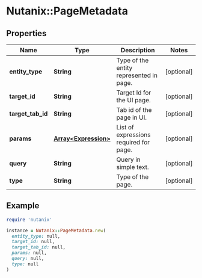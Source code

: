 # Nutanix::PageMetadata

## Properties

| Name | Type | Description | Notes |
| ---- | ---- | ----------- | ----- |
| **entity_type** | **String** | Type of the entity represented in page. | [optional] |
| **target_id** | **String** | Target Id for the UI page. | [optional] |
| **target_tab_id** | **String** | Tab id of the page in UI. | [optional] |
| **params** | [**Array&lt;Expression&gt;**](Expression.md) | List of expressions required for page. | [optional] |
| **query** | **String** | Query in simple text. | [optional] |
| **type** | **String** | Type of the page. | [optional] |

## Example

```ruby
require 'nutanix'

instance = Nutanix::PageMetadata.new(
  entity_type: null,
  target_id: null,
  target_tab_id: null,
  params: null,
  query: null,
  type: null
)
```

